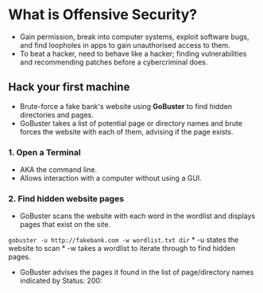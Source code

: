 # What is Offensive Security?
* Gain permission, break into computer systems, exploit software bugs, and find loopholes in apps to gain unauthorised access to them.
* To beat a hacker, need to behave like a hacker; finding vulnerabilities and recommending patches before a cybercriminal does.
## Hack your first machine
* Brute-force a fake bank's website using **GoBuster** to find hidden directories and pages. 
* GoBuster takes a list of potential page or directory names and brute forces the website with each of them, advising if the page exists.
### 1. Open a Terminal
* AKA the command line.
* Allows interaction with a computer without using a GUI.
### 2. Find hidden website pages
* GoBuster scans the website with each word in the wordlist and displays pages that exist on the site. 

`gobuster -u http://fakebank.com -w wordlist.txt dir`
     * -u states the website to scan
     *  -w takes a wordlist to iterate through to find hidden pages.
* GoBuster advises the pages it found in the list of page/directory names indicated by Status: 200:
